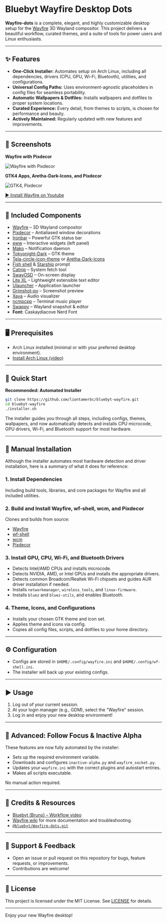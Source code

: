 # Bluebyt Wayfire Desktop Dots

**Wayfire-dots** is a complete, elegant, and highly customizable desktop setup for the [Wayfire](https://github.com/WayfireWM/wayfire) 3D Wayland compositor. This project delivers a beautiful workflow, curated themes, and a suite of tools for power users and Linux enthusiasts.

---

## ✨ Features

- **One-Click Installer:** Automates setup on Arch Linux, including all dependencies, drivers (CPU, GPU, Wi-Fi, Bluetooth), utilities, and configurations.
- **Universal Config Paths:** Uses environment-agnostic placeholders in config files for seamless portability.
- **Automatic Wallpapers & Dotfiles:** Installs wallpapers and dotfiles to proper system locations.
- **Curated Experience:** Every detail, from themes to scripts, is chosen for performance and beauty.
- **Actively Maintained:** Regularly updated with new features and improvements.

---

## 📸 Screenshots

**Wayfire with Pixdecor**

![Wayfire with Pixdecor](https://github.com/user-attachments/assets/6ce465da-e8a9-45d5-a87c-8932cd7ae366)

**GTK4 Apps, Aretha-Dark-Icons, and Pixdecor**

![GTK4, Pixdecor](https://github.com/user-attachments/assets/58606e37-6f79-4ad9-b1cf-20cef66b1213)

[▶️ Install Wayfire on Youtube](https://youtu.be/abtU54uMXH0)

---

## 🧩 Included Components

- [Wayfire](https://github.com/WayfireWM/wayfire) – 3D Wayland compositor
- [Pixdecor](https://github.com/soreau/pixdecor) – Antialiased window decorations
- [Ironbar](https://github.com/JakeStanger/ironbar) – Powerful GTK status bar
- [eww](https://github.com/elkowar/eww) – Interactive widgets (left panel)
- [Mako](https://github.com/emersion/mako) – Notification daemon
- [Tokyonight-Dark](https://github.com/Fausto-Korpsvart/Tokyo-Night-GTK-Theme) – GTK theme
- [Tela-circle-icon-theme](https://github.com/vinceliuice/Tela-circle-icon-theme) or [Aretha-Dark-Icons](https://www.gnome-look.org/p/2180417)
- [Fish shell](https://github.com/fish-shell/fish-shell) & [Starship](https://starship.rs/) prompt
- [Catnip](https://github.com/iinsertNameHere/catnip) – System fetch tool
- [SwayOSD](https://github.com/ErikReider/SwayOSD) – On-screen display
- [Lite XL](https://lite-xl.com/) – Lightweight extensible text editor
- [Ulauncher](https://ulauncher.io/) – Application launcher
- [Grimshot-pv](https://github.com/ferdiebergado/grimshot-pv) – Screenshot preview
- [Xava](https://github.com/nikp123/xava) – Audio visualizer
- [ncmpcpp](https://github.com/ncmpcpp/ncmpcpp) – Terminal music player
- [Swappy](https://github.com/jtheoof/swappy) – Wayland snapshot & editor
- **Font:** Caskaydiacove Nerd Font

---

## 🖥️ Prerequisites

- Arch Linux installed (minimal or with your preferred desktop environment).
- [Install Arch Linux (video)](https://www.youtube.com/watch?v=8nlo7LewC5Q)

---

## 🚀 Quick Start

**Recommended: Automated Installer**

```sh
git clone https://github.com/liontamerbc/bluebyt-wayfire.git
cd bluebyt-wayfire
./installer.sh
```

The installer guides you through all steps, including configs, themes, wallpapers, and now automatically detects and installs CPU microcode, GPU drivers, Wi-Fi, and Bluetooth support for most hardware.

---

## 📝 Manual Installation

Although the installer automates most hardware detection and driver installation, here is a summary of what it does for reference:

### 1. Install Dependencies

Including build tools, libraries, and core packages for Wayfire and all included utilities.

### 2. Build and Install Wayfire, wf-shell, wcm, and Pixdecor

Clones and builds from source:
- [Wayfire](https://github.com/WayfireWM/wayfire)
- [wf-shell](https://github.com/WayfireWM/wf-shell)
- [wcm](https://github.com/WayfireWM/wcm)
- [Pixdecor](https://github.com/soreau/pixdecor)

### 3. Install GPU, CPU, Wi-Fi, and Bluetooth Drivers

- Detects Intel/AMD CPUs and installs microcode.
- Detects NVIDIA, AMD, or Intel GPUs and installs the appropriate drivers.
- Detects common Broadcom/Realtek Wi-Fi chipsets and guides AUR driver installation if needed.
- Installs `networkmanager`, `wireless_tools`, and `linux-firmware`.
- Installs `bluez` and `bluez-utils`, and enables Bluetooth.

### 4. Theme, Icons, and Configurations

- Installs your chosen GTK theme and icon set.
- Applies theme and icons via config.
- Copies all config files, scripts, and dotfiles to your home directory.

---

## ⚙️ Configuration

- Configs are stored in `$HOME/.config/wayfire.ini` and `$HOME/.config/wf-shell.ini`.
- The installer will back up your existing configs.

---

## ▶️ Usage

1. Log out of your current session.
2. At your login manager (e.g., GDM), select the "Wayfire" session.
3. Log in and enjoy your new desktop environment!

---

## 🎨 Advanced: Follow Focus & Inactive Alpha

These features are now fully automated by the installer:

- Sets up the required environment variable.
- Downloads and configures `inactive-alpha.py` and `wayfire_socket.py`.
- Updates your `wayfire.ini` with the correct plugins and autostart entries.
- Makes all scripts executable.

No manual action required.

---

## 🙏 Credits & Resources

- [Bluebyt (Bruno) – Workflow video](https://youtu.be/5dzgKCZbSlA)
- [Wayfire wiki](https://github.com/WayfireWM/wayfire/wiki) for more documentation and troubleshooting.
- [`@bluebyt/Wayfire-dots.git`](https://github.com/bluebyt/Wayfire-dots.git)

---

## 💬 Support & Feedback

- Open an issue or pull request on this repository for bugs, feature requests, or improvements.
- Contributions are welcome!

---

## 🔗 License

This project is licensed under the MIT License. See [LICENSE](LICENSE) for details.

---

Enjoy your new Wayfire desktop!
